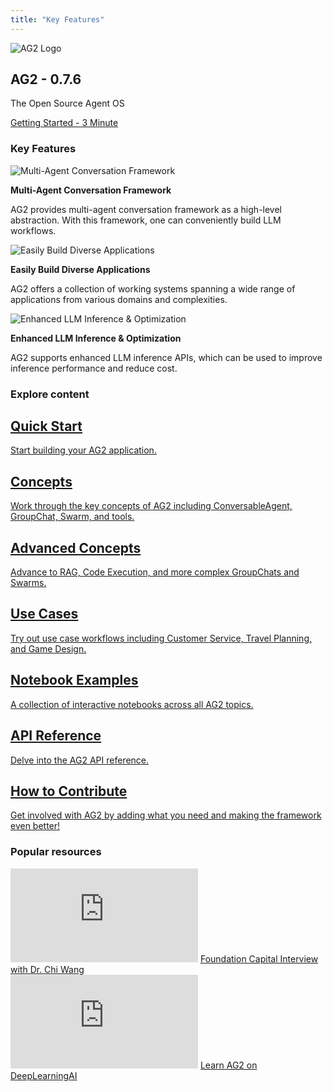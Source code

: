```yaml
---
title: "Key Features"
---
```


<div class="homepage-hero-section">
  <div class="hero-content">
    <div class="hero-logo-section">
      <img class="hero-logo" noZoom src="/ag2/assets/img/ag2.svg" alt="AG2 Logo" />
    </div>
    <div class="hero-text-section">
      <h2 class="hero-title">AG2 - 0.7.6</h2>
      <p class="hero-subtitle">The Open Source Agent OS</p>
      <a class="hero-btn" href="/ag2/docs/home/quick-start">
        <div>Getting Started - 3 Minute</div>
      </a>
    </div>
  </div>
</div>

### Key Features

<div class="key-features not-prose grid gap-x-4 sm:grid-cols-3">
  <div class="card">
    <div class="key-feature">
        <img noZoom src="/ag2/assets/img/conv_2.svg" alt="Multi-Agent Conversation Framework" />
        <p><b>Multi-Agent Conversation Framework</b></p>
        <p>AG2 provides multi-agent conversation framework as a high-level abstraction. With this framework, one can conveniently build LLM workflows.</p>
    </div>
  </div>

  <div class="card">
    <div class="key-feature">
      <img noZoom src='/ag2/assets/img/autogen_app.svg' alt='Easily Build Diverse Applications' />
      <p><b>Easily Build Diverse Applications</b></p>
      <p>AG2 offers a collection of working systems spanning a wide range of applications from various domains and complexities.</p>
    </div>
  </div>

  <div class="card">
    <div class="key-feature">
        <img noZoom src='/ag2/assets/img/extend.svg' alt='Enhanced LLM Inference & Optimization' />
        <p><b>Enhanced LLM Inference & Optimization</b></p>
        <p>AG2 supports enhanced LLM inference APIs, which can be used to improve inference performance and reduce cost.</p>
    </div>
  </div>
</div>

### Explore content
<div class="explore-content">
    <div class="not-prose grid gap-x-4 sm:grid-cols-2">
      <a class="card" href="/ag2/docs/home/quick-start">
        <div class="px-6 py-5">
          <div>
            <h2 class="font-semibold text-base text-gray-800 dark:text-white">Quick Start</h2>
            <div class="mt-1 font-normal text-sm leading-6 text-gray-600 dark:text-gray-400">Start building your AG2 application.</div>
          </div>
        </div>
      </a>
      <a class="card" href="/ag2/docs/user-guide/basic-concepts/installing-ag2">
        <div class="px-6 py-5">
          <div>
            <h2 class="font-semibold text-base text-gray-800 dark:text-white">Concepts</h2>
            <div class="mt-1 font-normal text-sm leading-6 text-gray-600 dark:text-gray-400">Work through the key concepts of AG2 including ConversableAgent, GroupChat, Swarm, and tools.</div>
          </div>
        </div>
      </a>
      <a class="card" href="/ag2/docs/user-guide/advanced-concepts">
        <div class="px-6 py-5">
          <div>
            <h2 class="font-semibold text-base text-gray-800 dark:text-white">Advanced Concepts</h2>
            <div class="mt-1 font-normal text-sm leading-6 text-gray-600 dark:text-gray-400">Advance to RAG, Code Execution, and more complex GroupChats and Swarms.</div>
          </div>
        </div>
      </a>
      <a class="card" href="/ag2/docs/use-cases/use-cases">
        <div class="px-6 py-5">
          <div>
            <h2 class="font-semibold text-base text-gray-800 dark:text-white">Use Cases</h2>
            <div class="mt-1 font-normal text-sm leading-6 text-gray-600 dark:text-gray-400">Try out use case workflows including Customer Service, Travel Planning, and Game Design.</div>
          </div>
        </div>
      </a>
      <a class="card" href="/ag2/docs/use-cases/notebooks/Notebooks">
        <div class="px-6 py-5">
          <div>
            <h2 class="font-semibold text-base text-gray-800 dark:text-white">Notebook Examples</h2>
            <div class="mt-1 font-normal text-sm leading-6 text-gray-600 dark:text-gray-400">A collection of interactive notebooks across all AG2 topics.</div>
          </div>
        </div>
      </a>
      <a class="card" href="/ag2/docs/api-reference">
        <div class="px-6 py-5">
          <div>
            <h2 class="font-semibold text-base text-gray-800 dark:text-white">API Reference</h2>
            <div class="mt-1 font-normal text-sm leading-6 text-gray-600 dark:text-gray-400">Delve into the AG2 API reference.</div>
          </div>
        </div>
      </a>
      <a class="card" href="/ag2/docs/contributor-guide/contributing">
        <div class="px-6 py-5">
          <div>
            <h2 class="font-semibold text-base text-gray-800 dark:text-white">How to Contribute</h2>
            <div class="mt-1 font-normal text-sm leading-6 text-gray-600 dark:text-gray-400">Get involved with AG2 by adding what you need and making the framework even better!</div>
          </div>
        </div>
      </a>
    </div>
</div>

### Popular resources
<div class="popular-resources">
  <div class="card-group not-prose grid gap-x-4 sm:grid-cols-2">
      <div class="card">
        <div class="youtube-video">
          <iframe
            class="w-full aspect-video rounded-md"
            src="https://www.youtube.com/embed/RLwyXRVvlNk"
            title="YouTube video player"
            frameborder="0"
            allow="accelerometer; autoplay; clipboard-write; encrypted-media; gyroscope; picture-in-picture"
            allowfullscreen
          ></iframe>
          <a target="_blank" href="https://www.youtube.com/watch?v=RLwyXRVvlNk">
            Foundation Capital Interview with Dr. Chi Wang
          </a>
        </div>
      </div>
      <div class="card">
        <div class="youtube-video">
          <iframe
            class="w-full aspect-video rounded-md"
            src="https://www.youtube.com/embed/TBNTH-fwGPE"
            title="YouTube video player"
            frameborder="0"
            allow="accelerometer; autoplay; clipboard-write; encrypted-media; gyroscope; picture-in-picture"
            allowfullscreen
          ></iframe>
          <a target="_blank" href="https://www.youtube.com/watch?v=TBNTH-fwGPE">
            Learn AG2 on DeepLearningAI
          </a>
        </div>
      </div>
  </div>
</div>

